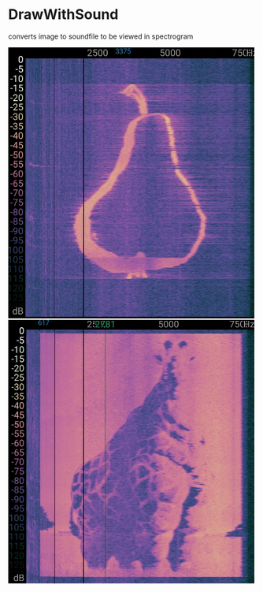 # DrawWithSound

converts image to soundfile to be viewed in spectrogram

![Image](image_2.png)
![Image](image_1.png)
